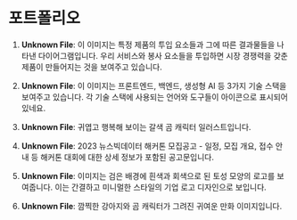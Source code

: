 # 포트폴리오

1. **Unknown File**:
이 이미지는 특정 제품의 투입 요소들과 그에 따른 결과물들을 나타낸 다이어그램입니다. 우리 서비스와 봉사 요소들을 투입하면 시장 경쟁력을 갖춘 제품이 만들어지는 것을 보여주고 있습니다.

2. **Unknown File**:
이 이미지는 프론트엔드, 백엔드, 생성형 AI 등 3가지 기술 스택을 보여주고 있습니다. 각 기술 스택에 사용되는 언어와 도구들이 아이콘으로 표시되어 있네요.

3. **Unknown File**:
귀엽고 행복해 보이는 갈색 곰 캐릭터 일러스트입니다.

4. **Unknown File**:
2023 뉴스빅데이터 해커톤 모집공고 - 일정, 모집 개요, 접수 안내 등 해커톤 대회에 대한 상세 정보가 포함된 공고문입니다.

5. **Unknown File**:
이미지는 검은 배경에 흰색과 회색으로 된 토성 모양의 로고를 보여줍니다. 이는 간결하고 미니멀한 스타일의 기업 로고 디자인으로 보입니다.

6. **Unknown File**:
깜찍한 강아지와 곰 캐릭터가 그려진 귀여운 만화 이미지입니다.

